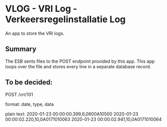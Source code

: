 # VLOG - VRI Log - Verkeersregelinstallatie Log
An app to store the VRI logs.

## Summary
The ESB sents files to the POST endpoint provided by this app. This app loops over the file and stores every line 
in a separate database record. 


## To be decided:
POST /vri/101

format:
date, type, data

plain text:
2020-01-23 00:00:00.399,6,0600A10500
2020-01-23 00:00:02.220,10,0A0171010063
2020-01-23 00:00:02.941,10,0A0171010064

